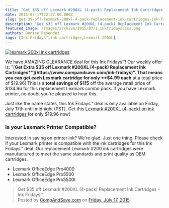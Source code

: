```yaml
---
title: "Get $35 off Lexmark #200XL (4-pack) Replacement Ink Cartridges - Ink Fridays™"
date: 2015-07-17T22:37:00.000Z
slug: get-35-off-lexmark-200xl-4-pack-replacement-ink-cartridges-ink-fridays
description: "Get $35 off Lexmark #200XL (4-pack) Replacement Ink Cartridges - Ink Fridays™"
featured_image: /images/archive/2015/07/1_inkfridaysssss.png
authors: Denise Resendez
tags: [Ink Fridays™,ink cartridges,Lexmark 200XL]
---
```


[![lexmark 200xl ink cartridges ](/blog/images/1-inkfridaysssss.png "Get $35 off Lexmark #200XL (4-pack) Replacement Ink Cartridges - Ink Fridays™")](/blog/images/1-inkfridaysssss.png)

We have AMAZING CLEARANCE deal for this Ink Fridays™! Our weekly offer is: "[**Get Extra $35 off Lexmark #200XL (4-pack) Replacement Ink Cartridges**](https://www.compandsave.com/ink-fridays)". That means you can get each Lexmark cartridge for only **$4.99 each** at a total price of $19.96! This is a **total savings of $115** off the average retail price of $134.96 for this replacement Lexmark combo pack. If you have Lexmark printer, no doubt you're pleased to hear this.

Just like the name states, this Ink Fridays™ deal is only available on Friday, July 17th until midnight (PST). Get this [Lexmark #200XL (4-pack) on ink cartridges ](https://www.compandsave.com/ink-fridays)for only $19.96 now!

### Is your Lexmark Printer Compatible? 

Interested in saving on printer ink? We're glad. Just one thing. Please check if your Lexmark printer is compatible with the ink cartridges for this Ink Fridays™ deal. Our replacement Lexmark #200 ink cartridges were manufactured to meet the same standards and print quality as OEM cartridges.

* Lexmark OfficeEdge Pro4000
* Lexmark OfficeEdge Pro5500
* Lexmark OfficeEdge Pro5500t

> Get $35 off Lexmark #200XL (4-pack) Replacement Ink Cartridges - Ink Fridays™  
> Posted by [CompAndSave.com](https://www.facebook.com/compandsave.ink) on [Friday, July 17, 2015](https://www.facebook.com/compandsave.ink)